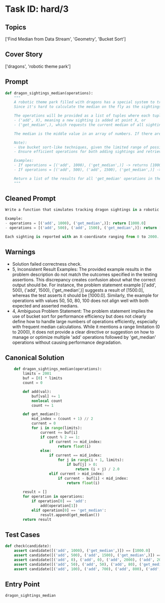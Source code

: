 # Task ID: hard/3

## Topics

['Find Median from Data Stream', 'Geometry', 'Bucket Sort']

## Cover Story

['dragons', 'robotic theme park']

## Prompt

```python
def dragon_sightings_median(operations):
    """
    A robotic theme park filled with dragons has a special system to track the spotting of dragons. Each dragon sighting is marked with its X-coordinate on a 1D stretch of the park which ranges from 0 to 2000 units.
    Since it's hard to calculate the median on the fly as the sightings are continuously monitored, you are tasked to develop a system to track and provide the median sighting position effectively after each operation.

    The operations will be provided as a list of tuples where each tuple can be either:
    - ('add', X), meaning a new sighting is added at point X, or
    - ('get_median',), which requests the current median of all sightings added until then.

    The median is the middle value in an array of numbers. If there are an even number of numbers, the median is taken as the average of the two middle numbers.

    Note):
    - Use bucket sort-like techniques, given the limited range of possible sighting positions (0 to 2000).
    - Ensure efficient operations for both adding sightings and retrieving the median.

    Examples:
    - If operations = [('add', 1000), ('get_median',)] -> returns [1000.0]
    - If operations = [('add', 500), ('add', 1500), ('get_median',)] -> returns [1500.0]

    Return a list of the results for all 'get_median' operations in the order they are requested.
    """

```

## Cleaned Prompt

```python
Write a function that simulates tracking dragon sightings in a robotic theme park. It takes a list of operations about additions of sightings and requests for the median sighting position, processing them effectively.

Example:
- operations = [('add', 1000), ('get_median',)]: return [1000.0]
- operations = [('add', 500), ('add', 1500), ('get_median',)]: return [1000.0]

Each sighting is reported with an X-coordinate ranging from 0 to 2000. Use bucket sort to handle sightings and efficiently compute the median as requested.
```

## Warnings

- Solution failed correctness check.
- 5, Inconsistent Result Examples: The provided example results in the problem description do not match the outcomes specified in the testing assertions. This discrepancy creates confusion about what the correct output should be. For instance, the problem statement example [('add', 500), ('add', 1500), ('get_median',)] suggests a result of [1500.0], whereas the test asserts it should be [1000.0]. Similarly, the example for operations with values 50, 50, 80, 100 does not align well with both expected and asserted medians.
- 4, Ambiguous Problem Statement: The problem statement implies the use of bucket sort for performance efficiency but does not clearly define how to handle large numbers of operations efficiently, especially with frequent median calculations. While it mentions a range limitation (0 to 2000), it does not provide a clear directive or suggestion on how to manage or optimize multiple 'add' operations followed by 'get_median' operations without causing performance degradation.

## Canonical Solution

```python
    def dragon_sightings_median(operations):
        limits = 2001
        buf = [0] * limits
        count = 0

        def add(val):
            buf[val] += 1
            nonlocal count
            count += 1

        def get_median():
            mid_index = (count + 1) // 2
            current = 0
            for i in range(limits):
                current += buf[i]
                if count % 2 == 1:
                    if current >= mid_index:
                        return float(i)
                else:
                    if current == mid_index:
                        for j in range(i + 1, limits):
                            if buf[j] > 0:
                                return (i + j) / 2.0
                    elif current > mid_index:
                        if current - buf[i] < mid_index:
                            return float(i)
                        
        result = []
        for operation in operations:
            if operation[0] == 'add':
                add(operation[1])
            elif operation[0] == 'get_median':
                result.append(get_median())
        return result
```

## Test Cases

```python
def check(candidate):
    assert candidate([('add', 1000), ('get_median',)]) == [1000.0]
    assert candidate([('add', 500), ('add', 1500), ('get_median',)]) == [1000.0]
    assert candidate([('add', 0), ('add', 0), ('add', 2000), ('add', 2000), ('get_median',)]) == [1000.0]
    assert candidate([('add', 50), ('add', 50), ('add', 80), ('get_median',), ('add', 100), ('get_median',)]) == [60.0, 65.0]
    assert candidate([('add', 100), ('add', 700), ('add', 800), ('add', 900), ('add', 1600), ('get_median',)]) == [800.0]
```

## Entry Point

`dragon_sightings_median`

